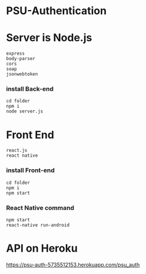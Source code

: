 # PSU-Authentication
# Server is Node.js
``` 
express
body-parser
cors
soap
jsonwebtoken
```
### install Back-end
``` 
cd folder
npm i
node server.js
```
# Front End

``` 
react.js
react native
```
### install Front-end
``` 
cd folder
npm i
npm start
```
### React Native command
``` 
npm start
react-native run-android
```

# API on Heroku
https://psu-auth-5735512153.herokuapp.com/psu_auth
